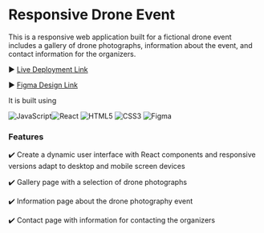 <h1>Responsive Drone Event</h1>

This is a responsive web application built for a fictional drone event includes a gallery of drone photographs, information about the event, and contact information for the organizers.

:arrow_forward: [Live Deployment Link](https://responsive-drone-page.vercel.app/)

:arrow_forward: [Figma Design Link](https://www.figma.com/file/Z3lglo2FLnwFAbHVnvw1cm/Drones?node-id=0-1&t=GY1yLsl4KZ1rZzvz-0)

It is built using <br>

 ![JavaScript](https://img.shields.io/badge/javascript-%23323330.svg?style=for-the-badge&logo=javascript&logoColor=%23F7DF1E)![React](https://img.shields.io/badge/react-%2320232a.svg?style=for-the-badge&logo=react&logoColor=%2361DAFB) ![HTML5](https://img.shields.io/badge/html5-%23E34F26.svg?style=for-the-badge&logo=html5&logoColor=white) ![CSS3](https://img.shields.io/badge/css3-%231572B6.svg?style=for-the-badge&logo=css3&logoColor=white) ![Figma](https://img.shields.io/badge/figma-%23F24E1E.svg?style=for-the-badge&logo=figma&logoColor=white)
 <br>

### Features

:heavy_check_mark: Create a dynamic user interface with React components and responsive versions adapt to desktop and mobile screen devices

:heavy_check_mark: Gallery page with a selection of drone photographs

:heavy_check_mark: Information page about the drone photography event

:heavy_check_mark: Contact page with information for contacting the organizers




